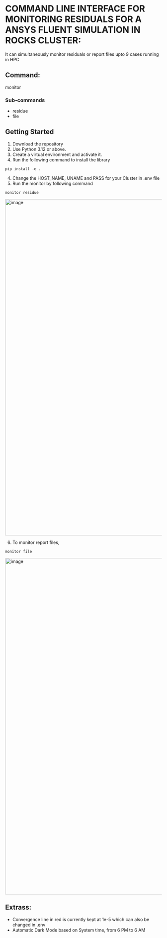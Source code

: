 # COMMAND LINE INTERFACE FOR MONITORING RESIDUALS FOR A ANSYS FLUENT SIMULATION IN ROCKS CLUSTER:

It can simultaneously monitor residuals or report files upto 9 cases running in HPC

## Command:
monitor

### Sub-commands
- residue
- file

## Getting Started

1. Download the repository
2. Use Python 3.12 or above.
3. Create a virtual environment and activate it.
4. Run the following command to install the library
```
pip install -e .
```
4. Change the HOST_NAME, UNAME and PASS for your Cluster in .env file
5. Run the monitor by following command
```
monitor residue
```

<img width="1920" height="1080" alt="image" src="https://github.com/user-attachments/assets/5f922eae-42da-4b8e-9d7a-04c0eb017cb5" />

6. To monitor report files,
```
monitor file
```

<img width="1920" height="1080" alt="image" src="https://github.com/user-attachments/assets/a68ae6f3-7c72-423b-926a-f30e98fb774a" />


## Extrass:
- Convergence line in red is currently kept at 1e-5 which can also be changed in .env
- Automatic Dark Mode based on System time, from 6 PM to 6 AM
